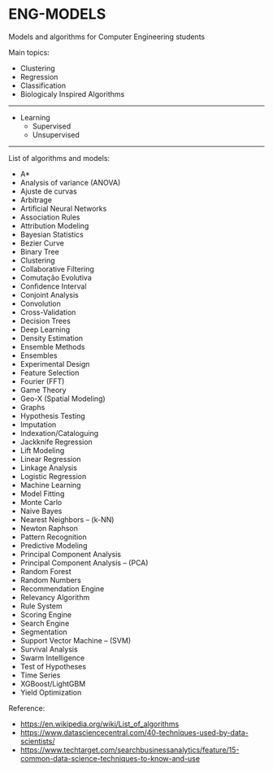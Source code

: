 # ENG-MODELS
Models and algorithms for Computer Engineering students

Main topics:

- Clustering
- Regression
- Classification
- Biologicaly Inspired Algorithms

---

- Learning
  - Supervised
  - Unsupervised 

---

List of algorithms and models:

- A*
- Analysis of variance (ANOVA)
- Ajuste de curvas
- Arbitrage
- Artificial Neural Networks
- Association Rules
- Attribution Modeling
- Bayesian Statistics
- Bezier Curve
- Binary Tree
- Clustering
- Collaborative Filtering
- Comutação Evolutiva
- Confidence Interval
- Conjoint Analysis
- Convolution
- Cross-Validation
- Decision Trees
- Deep Learning
- Density Estimation
- Ensemble Methods
- Ensembles
- Experimental Design
- Feature Selection
- Fourier (FFT)
- Game Theory
- Geo-X (Spatial Modeling)
- Graphs
- Hypothesis Testing
- Imputation
- Indexation/Cataloguing
- Jackknife Regression
- Lift Modeling
- Linear Regression
- Linkage Analysis
- Logistic Regression
- Machine Learning
- Model Fitting
- Monte Carlo
- Naive Bayes
- Nearest Neighbors – (k-NN)
- Newton Raphson
- Pattern Recognition
- Predictive Modeling
- Principal Component Analysis
- Principal Component Analysis – (PCA)
- Random Forest
- Random Numbers
- Recommendation Engine
- Relevancy Algorithm
- Rule System
- Scoring Engine
- Search Engine
- Segmentation
- Support Vector Machine – (SVM)
- Survival Analysis
- Swarm Intelligence
- Test of Hypotheses
- Time Series
- XGBoost/LightGBM
- Yield Optimization

Reference:

- https://en.wikipedia.org/wiki/List_of_algorithms
- https://www.datasciencecentral.com/40-techniques-used-by-data-scientists/
- https://www.techtarget.com/searchbusinessanalytics/feature/15-common-data-science-techniques-to-know-and-use
